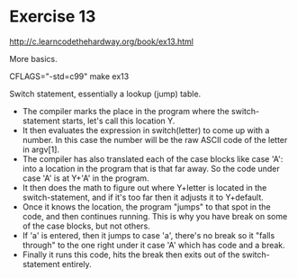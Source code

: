Exercise 13
==========
<http://c.learncodethehardway.org/book/ex13.html>

More basics.

CFLAGS="-std=c99" make ex13


Switch statement, essentially a lookup (jump) table.

* The compiler marks the place in the program where the switch-statement starts, let's call this location Y.
* It then evaluates the expression in switch(letter) to come up with a number. In this case the number will be the raw ASCII code of the letter in argv[1].
* The compiler has also translated each of the case blocks like case 'A': into a location in the program that is that far away. So the code under case 'A' is at Y+'A' in the program.
* It then does the math to figure out where Y+letter is located in the switch-statement, and if it's too far then it adjusts it to Y+default.
* Once it knows the location, the program "jumps" to that spot in the code, and then continues running. This is why you have break on some of the case blocks, but not others.
* If 'a' is entered, then it jumps to case 'a', there's no break so it "falls through" to the one right under it case 'A' which has code and a break.
* Finally it runs this code, hits the break then exits out of the switch-statement entirely.

